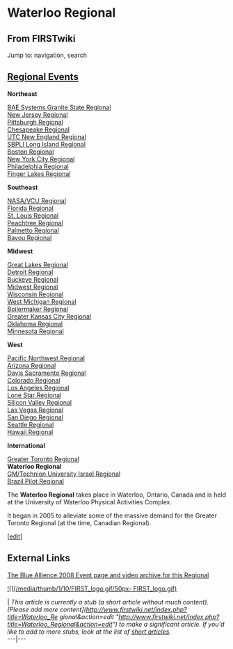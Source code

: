 # Waterloo Regional

## From FIRSTwiki

Jump to: navigation, search

## [Regional Events](Index_of_Regionals "Index of Regionals")

**Northeast**

[BAE Systems Granite State Regional](BAE_Systems_Granite_State_Regional "BAE Systems Granite
State Regional")<br>
[New Jersey Regional](New_Jersey_Regional "New Jersey Regional")<br>
[Pittsburgh Regional](Pittsburgh_Regional "Pittsburgh Regional")<br>
[Chesapeake Regional](Chesapeake_Regional "Chesapeake Regional")<br>
[UTC New England Regional](UTC_New_England_Regional "UTC New
England Regional")<br>
[SBPLI Long Island Regional](SBPLI_Long_Island_Regional "SBPLI Long
Island Regional")<br>
[Boston Regional](Boston_Regional "Boston Regional")<br>
[New York City Regional](New_York_City_Regional "New York City
Regional")<br>
[Philadelphia Regional](Philadelphia_Regional "Philadelphia
Regional")<br>
[Finger Lakes Regional](Finger_Lakes_Regional "Finger Lakes
Regional")

**Southeast**

[NASA/VCU Regional](NASA/VCU_Regional "NASA/VCU Regional")<br>
[Florida Regional](Florida_Regional "Florida Regional")<br>
[St. Louis Regional](St._Louis_Regional "St. Louis Regional")<br>
[Peachtree Regional](Peachtree_Regional "Peachtree Regional")<br>
[Palmetto Regional](Palmetto_Regional "Palmetto Regional")<br>
[Bayou Regional](Bayou_Regional "Bayou Regional")

**Midwest**

[Great Lakes Regional](Great_Lakes_Regional "Great Lakes Regional")<br>
[Detroit Regional](Detroit_Regional "Detroit Regional")<br>
[Buckeye Regional](Buckeye_Regional "Buckeye Regional")<br>
[Midwest Regional](Midwest_Regional "Midwest Regional")<br>
[Wisconsin Regional](Wisconsin_Regional "Wisconsin Regional")<br>
[West Michigan Regional](West_Michigan_Regional "West Michigan
Regional")<br>
[Boilermaker Regional](Boilermaker_Regional "Boilermaker Regional")<br>
[Greater Kansas City Regional](Greater_Kansas_City_Regional "Greater Kansas City Regional")<br>
[Oklahoma Regional](Oklahoma_Regional "Oklahoma Regional")<br>
[Minnesota Regional](Minnesota_Regional "Minnesota Regional")

**West**

[Pacific Northwest Regional](Pacific_Northwest_Regional "Pacific
Northwest Regional")<br>
[Arizona Regional](Arizona_Regional "Arizona Regional")<br>
[Davis Sacramento Regional](Davis_Sacramento_Regional "Davis
Sacramento Regional")<br>
[Colorado Regional](Colorado_Regional "Colorado Regional")<br>
[Los Angeles Regional](Los_Angeles_Regional "Los Angeles Regional")<br>
[Lone Star Regional](Lone_Star_Regional "Lone Star Regional")<br>
[Silicon Valley Regional](Silicon_Valley_Regional "Silicon Valley
Regional")<br>
[Las Vegas Regional](Las_Vegas_Regional "Las Vegas Regional")<br>
[San Diego Regional](San_Diego_Regional "San Diego Regional")<br>
[Seattle Regional](Seattle_Regional "Seattle Regional")<br>
[Hawaii Regional](Hawaii_Regional "Hawaii Regional")

**International**

[Greater Toronto Regional](Greater_Toronto_Regional "Greater
Toronto Regional")<br>
**Waterloo Regional**<br>
[GM/Technion University Israel Regional](GM/Technion_University_Israel_Regional "GM/Technion
University Israel Regional")<br>
[Brazil Pilot Regional](Brazil_Pilot_Regional "Brazil Pilot
Regional")

The **Waterloo Regional** takes place in Waterloo, Ontario, Canada and is held at the University of Waterloo Physical Activities Complex.

It began in 2005 to alleviate some of the massive demand for the Greater Toronto Regional (at the time, Canadian Regional).

[[edit](/index.php?title=Waterloo_Regional&action=edit&section=1 "Edit
section: External Links")]

## External Links

[The Blue Allience 2008 Event page and video archive for this Regional](http://www.thebluealliance.net/tbatv/event.php?eventid=163 "http://www.thebluealliance.net/tbatv/event.php?eventid=163")

[![](/media/thumb/1/10/FIRST_logo.gif/50px-
FIRST_logo.gif)](Image:FIRST_logo.gif)

| _This article is currently a stub (a short article without much content). [Please add more content](http://www.firstwiki.net/index.php?title=Waterloo_Re
gional&action=edit "http://www.firstwiki.net/index.php?title=Waterloo_Regional&action=edit") to make a significant article. If you'd like to add to more stubs, look at the list of [short articles](Special:Shortpages "Special:Shortpages")._<br>
---|---

